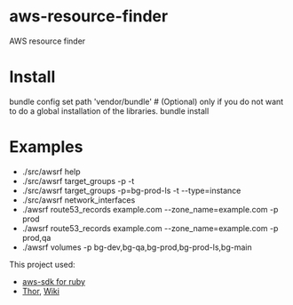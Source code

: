 # aws-resource-finder
AWS resource finder

# Install
bundle config set path 'vendor/bundle' # (Optional) only if you do not want to do a global installation of the libraries.
bundle install

# Examples
-  ./src/awsrf help
-  ./src/awsrf target_groups -p <aws-profile> -t <ip>
-  ./src/awsrf target_groups -p=bg-prod-ls -t --type=instance <instance-id>
-  ./src/awsrf network_interfaces  <ip>
-  ./awsrf route53_records example.com --zone_name=example.com -p prod
-  ./awsrf route53_records example.com --zone_name=example.com -p prod,qa
- ./awsrf volumes <id> -p bg-dev,bg-qa,bg-prod,bg-prod-ls,bg-main

This project used:
- [aws-sdk for ruby](https://docs.aws.amazon.com/sdk-for-ruby/v3/api/)
- [Thor](https://github.com/rails/thor), [Wiki](https://github.com/rails/thor/wiki)
